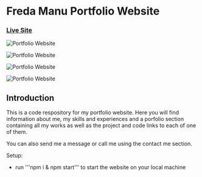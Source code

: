 # Freda Manu Portfolio Website

### [Live Site](https://freda-portfolio.netlify.app/)

![Portfolio Website](https://res.cloudinary.com/defgcg7hn/image/upload/v1666037852/apps/portfolio/Screenshot_2022-10-17_at_22.16.08_ipme1g.png)

![Portfolio Website](https://res.cloudinary.com/defgcg7hn/image/upload/v1665510549/apps/portfolio/Screenshot_2022-10-11_at_19.44.56_djgunc.png)

![Portfolio Website](https://res.cloudinary.com/defgcg7hn/image/upload/v1665510549/apps/portfolio/Screenshot_2022-10-11_at_19.45.18_qs8xg8.png)

![Portfolio Website](https://res.cloudinary.com/defgcg7hn/image/upload/v1665510549/apps/portfolio/Screenshot_2022-10-11_at_19.45.51_ubzh9c.png)

## Introduction
This is a code respository for my portfolio website. Here you will find information about me, my skills and experiences and a porfolio section containing  all my works as well as the project and code links to each of one of them.

You can also send me a message or call me using the contact me section.

Setup:
- run '''npm i & npm start''' to start the website on your local machine
